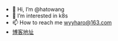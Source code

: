 - 👋 Hi, I’m @hatowang
- 👀 I’m interested in k8s
- 📫 How to reach me wyyharo@163.com
- [博客地址](https://hatowang.github.io/)

<!---
hatowang/hatowang is a ✨ special ✨ repository because its `README.md` (this file) appears on your GitHub profile.
You can click the Preview link to take a look at your changes.
--->
